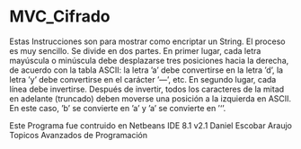 # MVC_Cifrado
Estas Instrucciones son para mostrar como encriptar un String. El proceso es muy sencillo. Se divide en dos partes.
En primer lugar, cada letra mayúscula o minúscula debe desplazarse tres posiciones
hacia la derecha, de acuerdo con la tabla ASCII: la letra ’a’ debe convertirse en la letra
’d’, la letra ’y’ debe convertirse en el carácter ’—’, etc. En segundo lugar, cada línea debe
invertirse. Después de invertir, todos los caracteres de la mitad en adelante (truncado) deben
moverse una posición a la izquierda en ASCII. En este caso, ’b’ se convierte en ’a’ y ’a’ se
convierte en ’‘’.



Este Programa fue contruido en Netbeans IDE 8.1
v2.1
Daniel Escobar Araujo
Topicos Avanzados de Programación 
